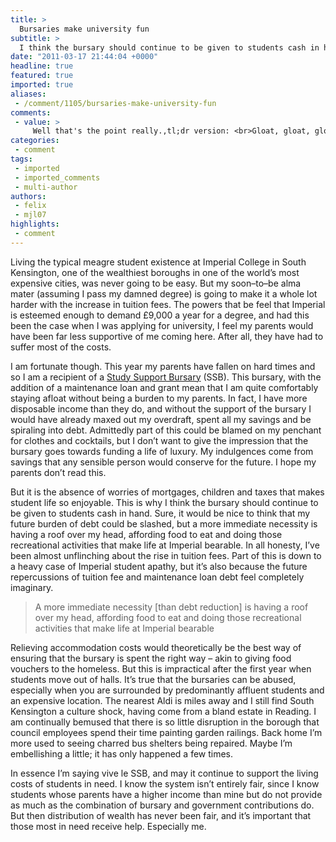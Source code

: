 ```yaml
---
title: >
  Bursaries make university fun
subtitle: >
  I think the bursary should continue to be given to students cash in hand
date: "2011-03-17 21:44:04 +0000"
headline: true
featured: true
imported: true
aliases:
 - /comment/1105/bursaries-make-university-fun
comments:
 - value: >
     Well that's the point really.,tl;dr version: <br>Gloat, gloat, gloat. Current system is unfair. Oh well - another Cosmo please. <br> <br>If this was at any other university there would be complete outrage...,What a crock of shit. This girl is vacuous and a waste of space. She disgusts me, with her ' ahhhh poor me' routine. Clothes and cocktails? These aren't living costs, these are luxuries. <br> <br>'Bursaries can be abused' yes, and aren't you living proof! Put your time to good use and get a job and pay your way in life instead of writing such drivel. <br> <br>If you hadn't put your name and photo up I would have thought you were tolling! <br> <br>What an embarrassment.... <br> <br>,I just find it frustrating to read something like that, when I only have access to my student loan and have minimal parental contributions due to extenuating home circumstances. I've looked into all possible sources of income and they just don't seem to apply, I manage to fall through a complete loophole in the system. <br>Instead I spend my holidays working
categories:
 - comment
tags:
 - imported
 - imported_comments
 - multi-author
authors:
 - felix
 - mjl07
highlights:
 - comment
---
```


Living the typical meagre student existence at Imperial College in South Kensington, one of the wealthiest boroughs in one of the world’s most expensive cities, was never going to be easy. But my soon–to–be alma mater (assuming I pass my damned degree) is going to make it a whole lot harder with the increase in tuition fees. The powers that be feel that Imperial is esteemed enough to demand £9,000 a year for a degree, and had this been the case when I was applying for university, I feel my parents would have been far less supportive of me coming here. After all, they have had to suffer most of the costs.

I am fortunate though. This year my parents have fallen on hard times and so I am a recipient of a [Study Support Bursary](http://www3.imperial.ac.uk/registry/studentfinancialsupport/studysupportbursaries) (SSB). This bursary, with the addition of a maintenance loan and grant mean that I am quite comfortably staying afloat without being a burden to my parents. In fact, I have more disposable income than they do, and without the support of the bursary I would have already maxed out my overdraft, spent all my savings and be spiraling into debt. Admittedly part of this could be blamed on my penchant for clothes and cocktails, but I don’t want to give the impression that the bursary goes towards funding a life of luxury. My indulgences come from savings that any sensible person would conserve for the future. I hope my parents don’t read this.

But it is the absence of worries of mortgages, children and taxes that makes student life so enjoyable. This is why I think the bursary should continue to be given to students cash in hand. Sure, it would be nice to think that my future burden of debt could be slashed, but a more immediate necessity is having a roof over my head, affording food to eat and doing those recreational activities that make life at Imperial bearable. In all honesty, I’ve been almost unflinching about the rise in tuition fees. Part of this is down to a heavy case of Imperial student apathy, but it’s also because the future repercussions of tuition fee and maintenance loan debt feel completely imaginary.

> A more immediate necessity [than debt reduction] is having a roof over my head, affording food to eat and doing those recreational activities that make life at Imperial bearable

Relieving accommodation costs would theoretically be the best way of ensuring that the bursary is spent the right way – akin to giving food vouchers to the homeless. But this is impractical after the first year when students move out of halls. It’s true that the bursaries can be abused, especially when you are surrounded by predominantly affluent students and an expensive location. The nearest Aldi is miles away and I still find South Kensington a culture shock, having come from a bland estate in Reading. I am continually bemused that there is so little disruption in the borough that council employees spend their time painting garden railings. Back home I’m more used to seeing charred bus shelters being repaired. Maybe I’m embellishing a little; it has only happened a few times.

In essence I’m saying vive le SSB, and may it continue to support the living costs of students in need. I know the system isn’t entirely fair, since I know students whose parents have a higher income than mine but do not provide as much as the combination of bursary and government contributions do. But then distribution of wealth has never been fair, and it’s important that those most in need receive help. Especially me.
